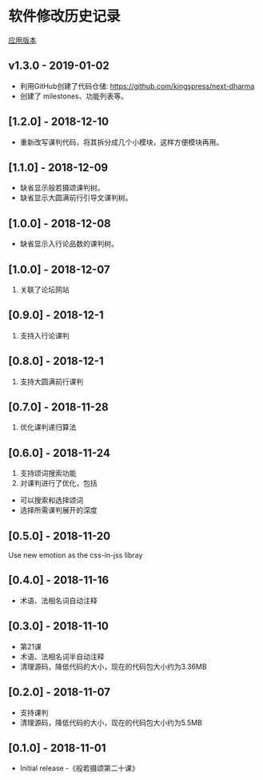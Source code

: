 # 软件修改历史记录

[应用版本](https://dharma.kingspress.ca/versions/)

## v1.3.0 - 2019-01-02
  - 利用GitHub创建了代码仓储: https://github.com/kingspress/next-dharma
  - 创建了 milestones、功能列表等。

## [1.2.0] - 2018-12-10
  - 重新改写课判代码，将其拆分成几个小模块，这样方便模块再用。

## [1.1.0] - 2018-12-09
  - 缺省显示般若摄颂课判树。
  - 缺省显示大圆满前行引导文课判树。

## [1.0.0] - 2018-12-08
  - 缺省显示入行论品数的课判树。

## [1.0.0] - 2018-12-07
1. 关联了论坛网站

## [0.9.0] - 2018-12-1
1. 支持入行论课判

## [0.8.0] - 2018-12-1
1. 支持大圆满前行课判

## [0.7.0] - 2018-11-28
1. 优化课判递归算法

## [0.6.0] - 2018-11-24

1. 支持颂词搜索功能
2. 对课判进行了优化，包括
  - 可以搜索和选择颂词
  - 选择所需课判展开的深度

## [0.5.0] - 2018-11-20

Use new emotion as the css-in-jss libray

## [0.4.0] - 2018-11-16

- 术语、法相名词自动注释


## [0.3.0] - 2018-11-10

- 第21课
- 术语、法相名词半自动注释
- 清理源码，降低代码的大小，现在的代码包大小约为3.36MB

## [0.2.0] - 2018-11-07

- 支持课判
- 清理源码，降低代码的大小，现在的代码包大小约为5.5MB

## [0.1.0] - 2018-11-01

- Initial release
-《般若摄颂第二十课》
